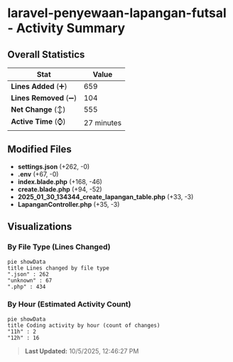 # laravel-penyewaan-lapangan-futsal - Activity Summary 

## Overall Statistics

| Stat                   | Value                                                             |
| ---------------------- | ----------------------------------------------------------------- |
| **Lines Added** (➕)   | 659                                          |
| **Lines Removed** (➖) | 104                                        |
| **Net Change** (↕)    | 555                |
| **Active Time** (⌚)   | 27 minutes |


## Modified Files
- **settings.json** (+262, -0)
- **.env** (+67, -0)
- **index.blade.php** (+168, -46)
- **create.blade.php** (+94, -52)
- **2025_01_30_134344_create_lapangan_table.php** (+33, -3)
- **LapanganController.php** (+35, -3)

## Visualizations

### By File Type (Lines Changed)

```mermaid
pie showData
title Lines changed by file type
".json" : 262
"unknown" : 67
".php" : 434
```

### By Hour (Estimated Activity Count)

```mermaid
pie showData
title Coding activity by hour (count of changes)
"11h" : 2
"12h" : 16
```


> **Last Updated:** 10/5/2025, 12:46:27 PM